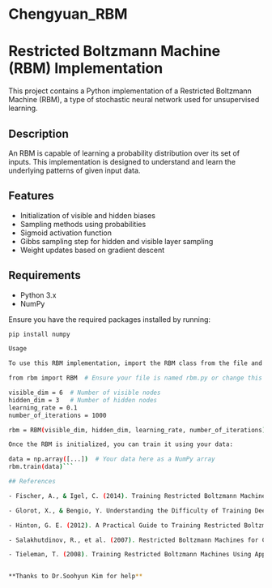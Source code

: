 # Chengyuan_RBM

# Restricted Boltzmann Machine (RBM) Implementation

This project contains a Python implementation of a Restricted Boltzmann Machine (RBM), a type of stochastic neural network used for unsupervised learning.

## Description

An RBM is capable of learning a probability distribution over its set of inputs. This implementation is designed to understand and learn the underlying patterns of given input data.

## Features

- Initialization of visible and hidden biases
- Sampling methods using probabilities
- Sigmoid activation function
- Gibbs sampling step for hidden and visible layer sampling
- Weight updates based on gradient descent

## Requirements

- Python 3.x
- NumPy

Ensure you have the required packages installed by running:

```bash
pip install numpy

Usage

To use this RBM implementation, import the RBM class from the file and initialize it with the desired parameters:

from rbm import RBM  # Ensure your file is named rbm.py or change this accordingly

visible_dim = 6  # Number of visible nodes
hidden_dim = 3   # Number of hidden nodes
learning_rate = 0.1
number_of_iterations = 1000

rbm = RBM(visible_dim, hidden_dim, learning_rate, number_of_iterations)

Once the RBM is initialized, you can train it using your data:

data = np.array([...])  # Your data here as a NumPy array
rbm.train(data)```

## References

- Fischer, A., & Igel, C. (2014). Training Restricted Boltzmann Machines: An Introduction. _Pattern Recognition_, 47(1), 25-39. [https://doi.org/10.1016/j.patcog.2013.05.025](https://doi.org/10.1016/j.patcog.2013.05.025)

- Glorot, X., & Bengio, Y. Understanding the Difficulty of Training Deep Feedforward Neural Networks. 

- Hinton, G. E. (2012). A Practical Guide to Training Restricted Boltzmann Machines. In G. Montavon, G. B. Orr, & K.-R. Müller (Eds.), _Neural Networks: Tricks of the Trade_ (Vol. 7700, pp. 599-619). Springer Berlin Heidelberg. [https://doi.org/10.1007/978-3-642-35289-8_32](https://doi.org/10.1007/978-3-642-35289-8_32)

- Salakhutdinov, R., et al. (2007). Restricted Boltzmann Machines for Collaborative Filtering. _Proceedings of the 24th International Conference on Machine Learning_ (pp. 791-798). ACM. [https://doi.org/10.1145/1273496.1273596](https://doi.org/10.1145/1273496.1273596)

- Tieleman, T. (2008). Training Restricted Boltzmann Machines Using Approximations to the Likelihood Gradient. _Proceedings of the 25th International Conference on Machine Learning - ICML ’08_ (pp. 1064-1071). ACM Press. [https://doi.org/10.1145/1390156.1390290](https://doi.org/10.1145/1390156.1390290)


**Thanks to Dr.Soohyun Kim for help**
